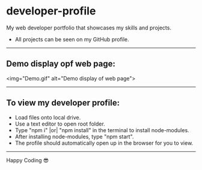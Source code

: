 # developer-profile
My web developer portfolio that showcases my skills and projects.

* All projects can be seen on my GitHub profile.
<hr/>

## Demo display opf web page:
<img="Demo.gif" alt="Demo display of web page">
<hr/>

## To view my developer profile:
* Load files onto local drive.
* Use a text editor to open root folder.
* Type "npm i" |or| "npm install" in the terminal to install node-modules.
* After installing node-modules, type "npm start".
* The profile should automatically open up in the browser for you to view.
<hr/>

<span>Happy Coding :sunglasses:</span>
